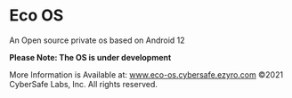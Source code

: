 # Eco OS

An Open source private os based on Android 12

**Please Note: The OS is under development**

More Information is Available at: www.eco-os.cybersafe.ezyro.com
©2021 CyberSafe Labs, Inc.
All rights reserved.
